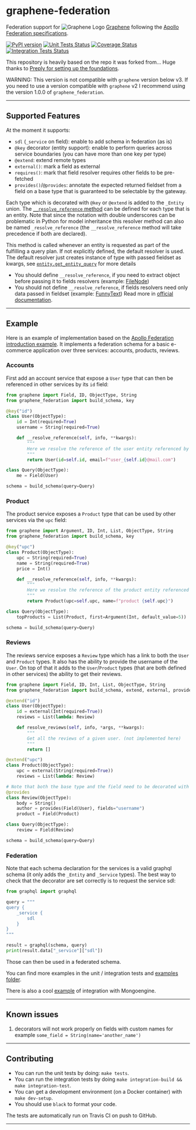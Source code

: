 # graphene-federation

Federation support for ![Graphene Logo](http://graphene-python.org/favicon.png) [Graphene](http://graphene-python.org) following the [Apollo Federation specifications](https://www.apollographql.com/docs/federation/subgraph-spec).

[![PyPI version][pypi-image]][pypi-url]
[![Unit Tests Status][unit-tests-image]][unit-tests-url]
[![Coverage Status][coveralls-image]][coveralls-url]
[![Integration Tests Status][integration-tests-image]][integration-tests-url]

[pypi-image]: https://badge.fury.io/py/graphene-federation.svg
[pypi-url]: https://pypi.org/project/graphene-federation/
[unit-tests-image]: https://github.com/graphql-python/graphene-federation/workflows/Unit%20Tests/badge.svg?branch=main
[unit-tests-url]: https://github.com/graphql-python/graphene-federation/actions?query=workflow%3A"Unit+Tests"
[coveralls-image]: https://coveralls.io/repos/github/graphql-python/graphene-federation/badge.svg?branch=main
[coveralls-url]: https://coveralls.io/github/graphql-python/graphene-federation?branch=main
[integration-tests-image]: https://github.com/graphql-python/graphene-federation/workflows/Integration%20Tests/badge.svg?branch=main
[integration-tests-url]: https://github.com/graphql-python/graphene-federation/actions?query=workflow%3A"Integration+Tests"


This repository is heavily based on the repo it was forked from... Huge thanks to [Preply for setting up the foundations](https://medium.com/preply-engineering/apollo-federation-support-in-graphene-761a0512456d).

WARNING: This version is not compatible with `graphene` version below v3.
If you need to use a version compatible with `graphene` v2 I recommend using the version 1.0.0 of `graphene_federation`.

------------------------

## Supported Features

At the moment it supports:

* `sdl` (`_service` on field): enable to add schema in federation (as is)
* `@key` decorator (entity support): enable to perform queries across service boundaries (you can have more than one key per type)
* `@extend`: extend remote types
* `external()`: mark a field as external
* `requires()`: mark that field resolver requires other fields to be pre-fetched
* `provides()`/`@provides`: annotate the expected returned fieldset from a field on a base type that is guaranteed to be selectable by the gateway.

Each type which is decorated with `@key` or `@extend` is added to the `_Entity` union.
The [`__resolve_reference` method](https://www.apollographql.com/docs/federation/api/apollo-federation/#__resolvereference) can be defined for each type that is an entity.
Note that since the notation with double underscores can be problematic in Python for model inheritance this resolver method can also be named `_resolve_reference` (the `__resolve_reference` method will take precedence if both are declared).

This method is called whenever an entity is requested as part of the fulfilling a query plan.
If not explicitly defined, the default resolver is used.
The default resolver just creates instance of type with passed fieldset as kwargs, see [`entity.get_entity_query`](graphene_federation/entity.py) for more details
* You should define `__resolve_reference`, if you need to extract object before passing it to fields resolvers (example: [FileNode](integration_tests/service_b/src/schema.py))
* You should not define `__resolve_reference`, if fields resolvers need only data passed in fieldset (example: [FunnyText](integration_tests/service_a/src/schema.py))
Read more in [official documentation](https://www.apollographql.com/docs/apollo-server/api/apollo-federation/#__resolvereference).

------------------------

## Example

Here is an example of implementation based on the [Apollo Federation introduction example](https://www.apollographql.com/docs/federation/).
It implements a federation schema for a basic e-commerce application over three services: accounts, products, reviews.

### Accounts
First add an account service that expose a `User` type that can then be referenced in other services by its `id` field:

```python
from graphene import Field, ID, ObjectType, String
from graphene_federation import build_schema, key

@key("id")
class User(ObjectType):
    id = Int(required=True)
    username = String(required=True)

    def __resolve_reference(self, info, **kwargs):
        """
        Here we resolve the reference of the user entity referenced by its `id` field.
        """
        return User(id=self.id, email=f"user_{self.id}@mail.com")

class Query(ObjectType):
    me = Field(User)

schema = build_schema(query=Query)
```

### Product
The product service exposes a `Product` type that can be used by other services via the `upc` field:

```python
from graphene import Argument, ID, Int, List, ObjectType, String
from graphene_federation import build_schema, key

@key("upc")
class Product(ObjectType):
    upc = String(required=True)
    name = String(required=True)
    price = Int()

    def __resolve_reference(self, info, **kwargs):
        """
        Here we resolve the reference of the product entity referenced by its `upc` field.
        """
        return Product(upc=self.upc, name=f"product {self.upc}")

class Query(ObjectType):
    topProducts = List(Product, first=Argument(Int, default_value=5))

schema = build_schema(query=Query)
```

### Reviews
The reviews service exposes a `Review` type which has a link to both the `User` and `Product` types.
It also has the ability to provide the username of the `User`.
On top of that it adds to the `User`/`Product` types (that are both defined in other services) the ability to get their reviews.

```python
from graphene import Field, ID, Int, List, ObjectType, String
from graphene_federation import build_schema, extend, external, provides

@extend("id")
class User(ObjectType):
    id = external(Int(required=True))
    reviews = List(lambda: Review)

    def resolve_reviews(self, info, *args, **kwargs):
        """
        Get all the reviews of a given user. (not implemented here)
        """
        return []

@extend("upc")
class Product(ObjectType):
    upc = external(String(required=True))
    reviews = List(lambda: Review)

# Note that both the base type and the field need to be decorated with `provides` (on the field itself you need to specify which fields get provided).
@provides
class Review(ObjectType):
    body = String()
    author = provides(Field(User), fields="username")
    product = Field(Product)

class Query(ObjectType):
    review = Field(Review)

schema = build_schema(query=Query)
```

### Federation

Note that each schema declaration for the services is a valid graphql schema (it only adds the `_Entity` and `_Service` types).
The best way to check that the decorator are set correctly is to request the service sdl:

```python
from graphql import graphql

query = """
query {
    _service {
        sdl
    }
}
"""

result = graphql(schema, query)
print(result.data["_service"]["sdl"])
```

Those can then be used in a federated schema.

You can find more examples in the unit / integration tests and [examples folder](examples/).

There is also a cool [example](https://github.com/preply/graphene-federation/issues/1) of integration with Mongoengine.

------------------------

## Known issues

1. decorators will not work properly on fields with custom names for example `some_field = String(name='another_name')`

------------------------

## Contributing

* You can run the unit tests by doing: `make tests`.
* You can run the integration tests by doing `make integration-build && make integration-test`.
* You can get a development environment (on a Docker container) with `make dev-setup`.
* You should use `black` to format your code.

The tests are automatically run on Travis CI on push to GitHub.

---------------------------
